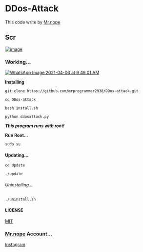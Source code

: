 # DDos-Attack
This code write by [Mr.nope](https://github.com/mrprogrammer2938/)
## Scr
[![image](https://user-images.githubusercontent.com/78996423/121282998-aa031600-c8ef-11eb-85be-d035d975778c.png)](https://github.com/mrprogrammer2938/DDos-Attack)

### Working...
[![WhatsApp Image 2021-04-06 at 9 49 01 AM](https://user-images.githubusercontent.com/78996423/113662510-7d4b3c00-96bd-11eb-862c-523b47d9544b.jpeg)](https://github.com/mrprogrammer2938/DDos-Attack)

**Installing**
```
git clone https://github.com/mrprogrammer2938/DDos-attack.git

cd DDos-attack

bash install.sh

python ddosattack.py

```

***This program runs with root!***

****Run Root...****
```
sudo su
```

#### Updating...
```
cd Update

./update
```

###### Uninstalling...
```
./uninstall.sh
```

#### LICENSE
[MIT](https://github.com/mrprogrammer2938/DDos-Attack/blob/master/LICENSE)

### [Mr.nope](https://github.com/mrprogrammer2938) Account...
[Instagram](https://instagram.com/programmer2938)

